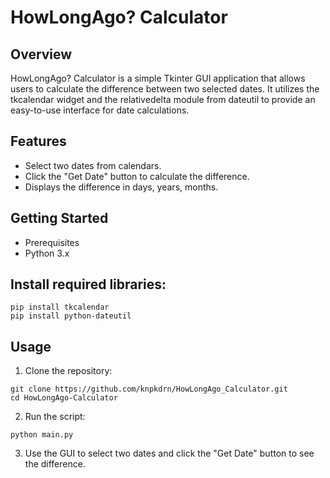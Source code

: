 <h1>HowLongAgo? Calculator</h1>

<h2>Overview</h2>
HowLongAgo? Calculator is a simple Tkinter GUI application that allows users to calculate the difference between two selected dates. It utilizes the tkcalendar widget and the relativedelta module from dateutil to provide an easy-to-use interface for date calculations.

<h2>Features</h2>

- Select two dates from calendars.
- Click the "Get Date" button to calculate the difference.
- Displays the difference in days, years, months.


<h2>Getting Started</h2>

- Prerequisites
- Python 3.x

<h2>Install required libraries:</h2>

```
pip install tkcalendar
pip install python-dateutil
```
<h2>Usage</h2>

1. Clone the repository:

```
git clone https://github.com/knpkdrn/HowLongAgo_Calculator.git
cd HowLongAgo-Calculator
```

2. Run the script:

```
python main.py
```

3. Use the GUI to select two dates and click the "Get Date" button to see the difference.

